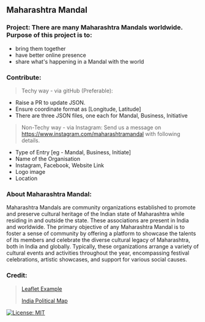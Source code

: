 ## Maharashtra Mandal

### Project: There are many Maharashtra Mandals worldwide. Purpose of this project is to:
* bring them together
* have better online presence
* share what's happening in a Mandal with the world

### Contribute: 
>Techy way - via gitHub (Preferable):
* Raise a PR to update JSON. 
* Ensure coordinate format as [Longitude, Latitude]
* There are three JSON files, one each for Mandal, Business, Initiative 
>Non-Techy way - via Instagram: Send us a message on https://www.instagram.com/maharashtramandal with following details.
* Type of Entry [eg  - Mandal,  Business, Initiate]
* Name of the Organisation
* Instagram, Facebook, Website Link
* Logo image
* Location

### About Maharashtra Mandal:
Maharashtra Mandals are community organizations established to promote and preserve cultural heritage of the Indian state of Maharashtra while residing in and outside the state. These associations are present in India and worldwide. The primary objective of any Maharashtra Mandal is to foster a sense of community by offering a platform to showcase the talents of its members and celebrate the diverse cultural legacy of Maharashtra, both in India and globally. Typically, these organizations arrange a variety of cultural events and activities throughout the year, encompassing festival celebrations, artistic showcases, and support for various social causes.

### Credit:
>[Leaflet Example](https://github.com/tomickigrzegorz/leaflet-examples) 
>
>[India Political Map](https://www.epidemiology.tech/photography/india-gis-map-with-leaflet/) 
>
[![License: MIT](https://img.shields.io/badge/License-MIT-blue.svg)](https://opensource.org/licenses/MIT)
